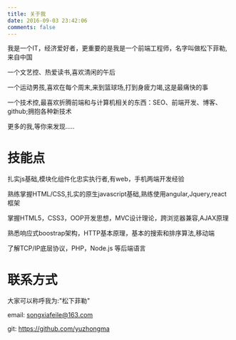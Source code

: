 ```yaml
---
title: 关于我
date: 2016-09-03 23:42:06
comments: false
---
```




我是一个IT，经济爱好者，更重要的是我是一个前端工程师，名字叫做松下菲勒,来自中国

一个文艺控、热爱读书,喜欢清闲的午后

一个运动男孩,喜欢在每个周末,来到篮球场,打到身疲力竭,这是最痛快的事

一个技术控,最喜欢折腾前端和与计算机相关的东西：SEO、前端开发、博客、github;拥抱各种新技术

更多的我,等你来发现.....

# 技能点


扎实js基础,模块化组件化忠实执行者,有web，手机两端开发经验

熟练掌握HTML/CSS,扎实的原生javascript基础,熟练使用angular,Jquery,react框架

掌握HTML5，CSS3，OOP开发思想，MVC设计理论，跨浏览器兼容,AJAX原理

熟悉响应式boostrap架构，HTTP基本原理，基本的搜索和排序算法,移动端

了解TCP/IP底层协议，PHP，Node.js 等后端语言


# 联系方式


大家可以称呼我为:"松下菲勒"

email: songxiafeile@163.com

git: https://github.com/yuzhongma
